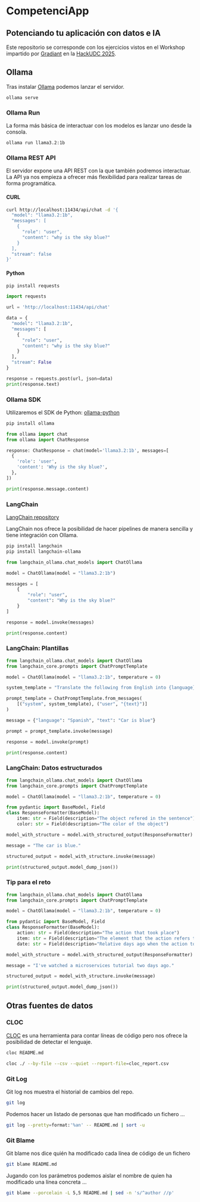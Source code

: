 # CompetenciApp
## Potenciando tu aplicación con datos e IA

Este repositorio se corresponde con los ejercicios vistos en el Workshop impartido por [Gradiant](https://www.gradiant.org) en la [HackUDC 2025](https://hackudc.gpul.org).


## Ollama

Tras instalar [Ollama](https://github.com/ollama/ollama) podemos lanzar el servidor.

`ollama serve`

### Ollama Run

La forma más básica de interactuar con los modelos es lanzar uno desde la consola.

`ollama run llama3.2:1b`

### Ollama REST API

El servidor expone una API REST con la que también podremos interactuar. La API ya nos empieza a ofrecer más flexibilidad para realizar tareas de forma programática.

#### CURL

```bash
curl http://localhost:11434/api/chat -d '{
  "model": "llama3.2:1b",
  "messages": [
    {
      "role": "user",
      "content": "why is the sky blue?"
    }
  ],
  "stream": false
}'
```


#### Python

```bash
pip install requests
```

```python
import requests

url = 'http://localhost:11434/api/chat'

data = {
  "model": "llama3.2:1b",
  "messages": [
    {
      "role": "user",
      "content": "why is the sky blue?"
    }
  ],
  "stream": False
}

response = requests.post(url, json=data)
print(response.text)
```

### Ollama SDK

Utilizaremos el SDK de Python: [ollama-python](https://github.com/ollama/ollama-python)

```bash
pip install ollama
```

```python
from ollama import chat
from ollama import ChatResponse

response: ChatResponse = chat(model='llama3.2:1b', messages=[
  {
    'role': 'user',
    'content': 'Why is the sky blue?',
  },
])

print(response.message.content)
```

### LangChain

[LangChain repository](https://github.com/langchain-ai/langchain)

LangChain nos ofrece la posibilidad de hacer pipelines de manera sencilla y tiene integración con Ollama.

```bash
pip install langchain
pip install langchain-ollama
```

```python
from langchain_ollama.chat_models import ChatOllama

model = ChatOllama(model = "llama3.2:1b")

messages = [
    {
        "role": "user",
        "content": "Why is the sky blue?"
    }
]

response = model.invoke(messages)

print(response.content)
```

### LangChain: Plantillas

```python
from langchain_ollama.chat_models import ChatOllama
from langchain_core.prompts import ChatPromptTemplate

model = ChatOllama(model = "llama3.2:1b", temperature = 0)

system_template = "Translate the following from English into {language}"

prompt_template = ChatPromptTemplate.from_messages(
    [("system", system_template), ("user", "{text}")]
)

message = {"language": "Spanish", "text": "Car is blue"}

prompt = prompt_template.invoke(message)

response = model.invoke(prompt)

print(response.content)
```


### LangChain: Datos estructurados

```python
from langchain_ollama.chat_models import ChatOllama
from langchain_core.prompts import ChatPromptTemplate

model = ChatOllama(model = "llama3.2:1b", temperature = 0)

from pydantic import BaseModel, Field
class ResponseFormatter(BaseModel):
    item: str = Field(description="The object refered in the sentence")
    color: str = Field(description="The color of the object")

model_with_structure = model.with_structured_output(ResponseFormatter)

message = "The car is blue."

structured_output = model_with_structure.invoke(message)

print(structured_output.model_dump_json())
```

### Tip para el reto

```python
from langchain_ollama.chat_models import ChatOllama
from langchain_core.prompts import ChatPromptTemplate

model = ChatOllama(model = "llama3.2:1b", temperature = 0)

from pydantic import BaseModel, Field
class ResponseFormatter(BaseModel):
    action: str = Field(description="The action that took place")
    item: str = Field(description="The element that the action refers to")
    date: str = Field(description="Relative days ago when the action took place")

model_with_structure = model.with_structured_output(ResponseFormatter)

message = "I've watched a microservices tutorial two days ago."

structured_output = model_with_structure.invoke(message)

print(structured_output.model_dump_json())
```


## Otras fuentes de datos

### CLOC

[CLOC](https://github.com/AlDanial/cloc) es una herramienta para contar líneas de código pero nos ofrece la posibilidad de detectar el lenguaje.

```bash
cloc README.md
```

```bash
cloc ./ --by-file --csv --quiet --report-file=cloc_report.csv
```

### Git Log

Git log nos muestra el historial de cambios del repo.

```bash
git log
```

Podemos hacer un listado de personas que han modificado un fichero ...

```bash
git log --pretty=format:'%an' -- README.md | sort -u
```

### Git Blame

Git blame nos dice quién ha modificado cada línea de código de un fichero

```bash
git blame README.md
```

Jugando con los parámetros podemos aislar el nombre de quien ha modificado una línea concreta ...

```bash
git blame --porcelain -L 5,5 README.md | sed -n 's/^author //p'
```
